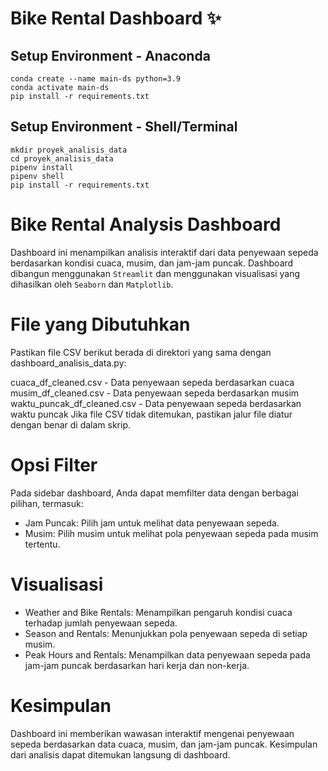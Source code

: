 # Bike Rental Dashboard ✨

## Setup Environment - Anaconda
```
conda create --name main-ds python=3.9
conda activate main-ds
pip install -r requirements.txt
```

## Setup Environment - Shell/Terminal
```
mkdir proyek_analisis_data
cd proyek_analisis_data
pipenv install
pipenv shell
pip install -r requirements.txt
```
# Bike Rental Analysis Dashboard

Dashboard ini menampilkan analisis interaktif dari data penyewaan sepeda berdasarkan kondisi cuaca, musim, dan jam-jam puncak. Dashboard dibangun menggunakan `Streamlit` dan menggunakan visualisasi yang dihasilkan oleh `Seaborn` dan `Matplotlib`.
# File yang Dibutuhkan
Pastikan file CSV berikut berada di direktori yang sama dengan dashboard_analisis_data.py:

cuaca_df_cleaned.csv - Data penyewaan sepeda berdasarkan cuaca
musim_df_cleaned.csv - Data penyewaan sepeda berdasarkan musim
waktu_puncak_df_cleaned.csv - Data penyewaan sepeda berdasarkan waktu puncak
Jika file CSV tidak ditemukan, pastikan jalur file diatur dengan benar di dalam skrip.

# Opsi Filter
Pada sidebar dashboard, Anda dapat memfilter data dengan berbagai pilihan, termasuk:

- Jam Puncak: Pilih jam untuk melihat data penyewaan sepeda.
- Musim: Pilih musim untuk melihat pola penyewaan sepeda pada musim tertentu.
# Visualisasi
- Weather and Bike Rentals: Menampilkan pengaruh kondisi cuaca terhadap jumlah penyewaan sepeda.
- Season and Rentals: Menunjukkan pola penyewaan sepeda di setiap musim.
- Peak Hours and Rentals: Menampilkan data penyewaan sepeda pada jam-jam puncak berdasarkan hari kerja dan non-kerja.
# Kesimpulan
Dashboard ini memberikan wawasan interaktif mengenai penyewaan sepeda berdasarkan data cuaca, musim, dan jam-jam puncak. Kesimpulan dari analisis dapat ditemukan langsung di dashboard.










  
